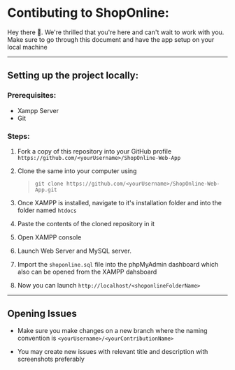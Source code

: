 # Contibuting to ShopOnline:

Hey there 👋. We're thrilled that you're here and can't wait to work with you. Make sure to go through this document and have the app setup on your local machine

---

## Setting up the project locally:

### Prerequisites:

-   Xampp Server
-   Git

### Steps:

1. Fork a copy of this repository into your GitHub profile `https://github.com/<yourUsername>/ShopOnline-Web-App`

2. Clone the same into your computer using

    > `git clone https://github.com/<yourUsername>/ShopOnline-Web-App.git`

3. Once XAMPP is installed, navigate to it's installation folder and into the folder named `htdocs`

4. Paste the contents of the cloned repository in it

5. Open XAMPP console

6. Launch Web Server and MySQL server.

7. Import the `shoponline.sql` file into the phpMyAdmin dashboard which also can be opened from the XAMPP dahsboard

8. Now you can launch `http://localhost/<shoponlineFolderName>`

---

## Opening Issues

-   Make sure you make changes on a new branch where the naming convention is `<yourUsername>/<yourContributionName>`

-   You may create new issues with relevant title and description with screenshots preferably

